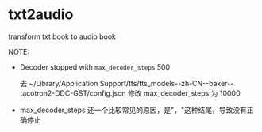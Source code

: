 # txt2audio
transform txt book to audio book


NOTE:

- Decoder stopped with `max_decoder_steps` 500
  
  去 ~/Library/Application Support/tts/tts_models--zh-CN--baker--tacotron2-DDC-GST/config.json 修改 max_decoder_steps 为 10000

- max_decoder_steps 还一个比较常见的原因，是"，"这种结尾，导致没有正确停止

